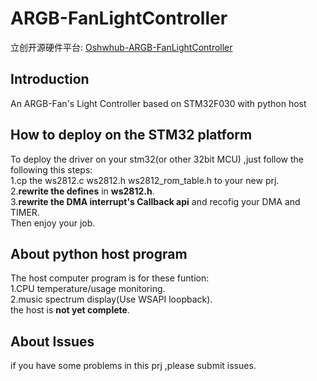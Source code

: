 <!--
 * @Description: en
 * @Author: Tomood
 * @Date: 2024-06-17 23:59:19
 * @LastEditors: Tomood
 * @LastEditTime: 2024-06-18 11:45:11
 * @FilePath: \PythonProjecte:\STM32project\ARGB-ligtcontroller\README.md
 * Copyright (c) 2024 by Tomood, All Rights Reserved. 
-->
# ARGB-FanLightController
立创开源硬件平台: [Oshwhub-ARGB-FanLightController](https://oshwhub.com/tompromax/argb-light-controller)
## Introduction
An ARGB-Fan's Light Controller based on STM32F030 with python host

## How to deploy on the STM32 platform
To deploy the driver on your stm32(or other 32bit MCU) ,just follow the following this steps:<br />
1.cp the ws2812.c ws2812.h ws2812_rom_table.h to your new prj.<br />
2.**rewrite the defines** in **ws2812.h**.<br />
3.**rewrite the DMA interrupt's Callback api** and recofig your DMA and TIMER.<br />
Then enjoy your job.<br />

## About python host program
The host computer program is for these funtion:<br />
1.CPU temperature/usage monitoring.<br />
2.music spectrum display(Use WSAPI loopback).<br />
the host is **not yet complete**.

## About Issues
if you have some problems in this prj ,please submit issues.
